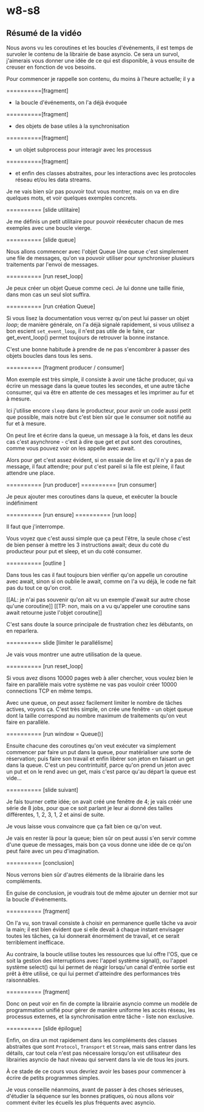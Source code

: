 # w8-s8

## Résumé de la vidéo

Nous avons vu les coroutines et les
boucles d'événements, il est temps de
survoler le contenu de la librairie de base
asyncio. Ce sera un survol, j'aimerais
vous donner une idée de ce qui est
disponible, à vous ensuite de creuser en
fonction de vos besoins.

Pour commencer je rappelle son contenu,
du moins à l'heure actuelle; il y a

==========[fragment]
* la boucle d'événements, on l'a déjà
 évoquée

==========[fragment]
* des objets de base utiles à la
synchronisation

==========[fragment]
* un objet subprocess pour interagir
avec les processus

==========[fragment]
* et enfin des classes abstraites, pour
les interactions avec les protocoles
réseau et/ou les data streams.


Je ne vais bien sûr pas pouvoir tout
vous montrer, mais on va en dire
quelques mots, et voir quelques exemples
concrets.

========== [slide utilitaire]

Je me définis un petit utilitaire pour
pouvoir réexécuter chacun de mes
exemples avec une boucle vierge.

========== [slide queue]

Nous allons commencer avec l'objet Queue
Une queue c'est simplement une file de
messages, qu'on va pouvoir utiliser pour
synchroniser plusieurs traitements
par l'envoi de messages.

========== [run reset_loop]

Je peux créer un objet Queue
comme ceci. Je lui donne une taille finie,
dans mon cas un seul slot suffira.

========== [run création Queue]

Si vous lisez la documentation
vous verrez qu'on peut lui passer un
objet *loop*; de manière générale, on
l'a déjà signalé rapidement, si vous
utilisez a bon escient `set_event_loop`,
il n'est pas utile de le faire, car
get_event_loop() permet toujours de
retrouver la bonne instance.

C'est une bonne habitude à prendre de ne
pas s'encombrer à passer des objets
boucles dans tous les sens.

========== [fragment producer / consumer]

Mon exemple est très simple, il consiste
à avoir une tâche producer, qui va
écrire un message dans la queue toutes
les secondes, et une autre tâche
consumer, qui va être en attente de ces
messages et les imprimer au fur et à
mesure.

Ici j'utilise encore `sleep` dans le
producteur, pour avoir un code aussi
petit que possible, mais notre but c'est
bien sûr que le consumer soit notifié au
fur et à mesure.

On peut lire et écrire dans la queue, un
message à la fois, et dans les deux cas
c'est asynchrone - c'est à dire que get
et put sont des coroutines, comme vous
pouvez voir on les appelle avec await.

Alors pour get c'est assez évident, si
on essaie de lire et qu'il n'y a pas de
message, il faut attendre; pour put
c'est pareil si la file est pleine, il
faut attendre une place. 

========== [run producer]
========== [run consumer]

Je peux ajouter mes coroutines dans la
queue, et exécuter la boucle
indéfiniment

========== [run ensure]
========== [run loop]

Il faut que j'interrompe.

Vous voyez que c'est aussi simple que ça
peut l'être, la seule chose c'est de
bien penser à mettre les 3 instructions
await; deux du coté du producteur pour
put et sleep, et un du coté consumer.

========== [outline ]

Dans tous les cas il faut toujours bien
vérifier qu'on appelle un coroutine avec
await, sinon si on oublie le await,
comme on l'a vu déjà, le code ne fait
pas du tout ce qu'on croit.

[[AL: je n'ai pas souvenir qu'on ait vu un exemple d'await sur autre
chose qu'une coroutine]]
[[TP: non, mais on a vu qu'appeler une
coroutine sans await retourne juste
l'objet coroutine]]

C'est sans doute la source principale de
frustration chez les débutants, on en reparlera.


========== slide [limiter le
parallélisme]

Je vais vous montrer une autre
utilisation de la queue.

========== [run reset_loop]

Si vous avez
disons 10000 pages web à aller chercher,
vous voulez bien le faire en parallèle
mais votre système ne vas pas vouloir
créer 10000 connections TCP en même
temps.

Avec une queue, on peut assez facilement
limiter le nombre de tâches actives,
voyons ça. C'est très simple, on crée
une fenêtre - un objet queue dont la
taille correspond au nombre maximum de
traitements qu'on veut faire en
parallèle.

========== [run window = Queue()]

Ensuite chacune des coroutines qu'on
veut exécuter va simplement commencer
par faire un put dans la queue, pour
matérialiser une sorte de réservation;
puis faire son travail et enfin libérer
son jeton en faisant un get dans la
queue. C'est un peu contrintuitif, parce
qu'on prend un jeton avec un put et on
le rend avec un get, mais c'est parce qu'au
départ la queue est vide...

========== [slide suivant]

Je fais tourner cette idée; on avait
créé une fenêtre de 4; je vais créér une
série de 8 jobs, pour que ce soit
parlant je leur ai donné des tailles
différentes, 1, 2, 3, 1, 2 et ainsi de
suite.

Je vous laisse vous convaincre que ça
fait bien ce qu'on veut.

Je vais en rester là pour la queue; bien
sûr on peut aussi s'en servir comme
d'une queue de messages, mais bon ça
vous donne une idée de ce qu'on peut
faire avec un peu d'imagination.

========== [conclusion]

Nous verrons bien sûr d'autres éléments
de la librairie dans les compléments.

En guise de conclusion, je voudrais tout
de même ajouter un dernier mot sur la
boucle d'événements.

========== [fragment]

On l'a vu, son travail consiste à
choisir en permanence quelle tâche va
avoir la main; il est bien évident que
si elle devait à chaque instant
envisager toutes les tâches, ça lui
donnerait énormément de travail, et ce
serait terriblement inefficace.

Au contraire, la boucle utilise toutes
les ressources que lui offre l'OS, que
ce soit la gestion des interruptions
avec l'appel système signal(), ou
l'appel système select() qui lui permet
de réagir lorsqu'un canal d'entrée
sortie est prêt à être utilisé, ce qui
lui permet d'atteindre des performances
très raisonnables.

========== [fragment]

Donc on peut voir en fin de compte la
librairie asyncio comme un modèle de
programmation unifié pour gérer de
manière uniforme les accès réseau, les
processus externes, et la
synchronisation entre tâche - liste non
exclusive.

========== [slide épilogue]

Enfin, on dira un mot rapidement dans
les compléments des classes abstraites
que sont `Protocol`, `Transport` et
`Stream`, mais sans entrer dans les
détails, car tout cela n'est pas
nécessaire lorsqu'on est utilisateur des
librairies asyncio de haut niveau qui
servent dans la vie de tous les jours.

À ce stade de ce cours vous devriez
avoir les bases pour commencer à écrire
de petits programmes simples.

Je vous conseille néanmoins, avant de
passer à des choses sérieuses, d'étudier
la séquence sur les bonnes pratiques, où
nous allons voir comment éviter les
écueils les plus fréquents avec asyncio.
